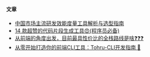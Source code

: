 #### 文章
- [中国市场主流研发效能度量工具解析与选型指南](https://juejin.cn/post/7522416099650502682)
- [14 款超赞的代码片段生成工具😍(程序员必备)](https://juejin.cn/post/7424045557067907113)
- [从前端的角度出发，目前最具性价比的全栈路线是啥❓❓❓](https://juejin.cn/post/7501621474106916916)
- [从零开始打造你的前端CLI工具：Tohru-CLI开发指南 🚀](https://juejin.cn/post/7501621474106916916)
